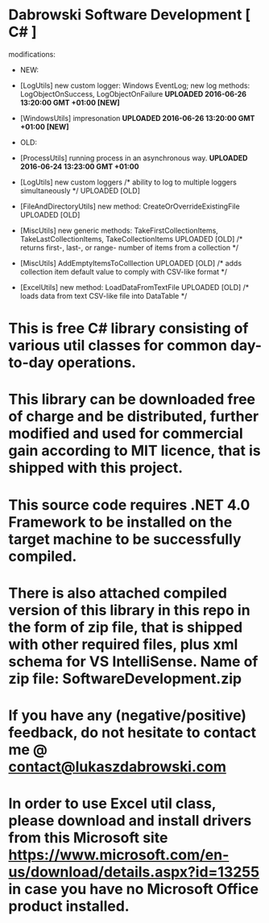 # Dabrowski Software Development [ C# ]

modifications:
- NEW:
 - [LogUtils]  new custom logger: Windows EventLog; new log methods: LogObjectOnSuccess, LogObjectOnFailure
  <strong>UPLOADED 2016-06-26 13:20:00 GMT +01:00 [NEW]</strong>
 - [WindowsUtils]  impresonation <strong>UPLOADED 2016-06-26 13:20:00 GMT +01:00 [NEW]</strong> 

- OLD:
 - [ProcessUtils] running process in an asynchronous way. <strong>UPLOADED 2016-06-24 13:23:00 GMT +01:00</strong>
 - [LogUtils] new custom loggers /* ability to log to multiple loggers simultaneously */ UPLOADED [OLD]
 - [FileAndDirectoryUtils] new method: CreateOrOverrideExistingFile UPLOADED [OLD]
 - [MiscUtils] new generic methods: TakeFirstCollectionItems, TakeLastCollectionItems, TakeCollectionItems UPLOADED [OLD] /* returns first-, last-, or range- number of items from a collection */
 - [MiscUtils] AddEmptyItemsToColllection UPLOADED [OLD] /* adds collection item default value to comply with CSV-like format */
 - [ExcelUtils] new method: LoadDataFromTextFile UPLOADED [OLD] /* loads data from text CSV-like file into DataTable */


# This is free C# library consisting of various util classes for common day-to-day operations.

# This library can be downloaded free of charge and be distributed, further modified and used for commercial gain according to MIT licence, that is shipped with this project.
  
# This source code requires .NET 4.0 Framework to be installed on the target machine to be successfully compiled.

# There is also attached compiled version of this library in this repo in the form of zip file, that is shipped with other required files, plus xml schema for VS IntelliSense. Name of zip file: SoftwareDevelopment.zip

# If you have any (negative/positive) feedback, do not hesitate to contact me @ contact@lukaszdabrowski.com

# In order to use Excel util class, please download and install drivers from this Microsoft site https://www.microsoft.com/en-us/download/details.aspx?id=13255 in case you have no Microsoft Office product installed.

